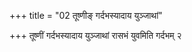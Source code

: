 +++
title = "02 तूष्णीङ् गर्दभस्यादाय युञ्जाथां"

+++
तूष्णीं गर्दभस्यादाय युञ्जाथां रासभं युवमिति गर्दभम् २